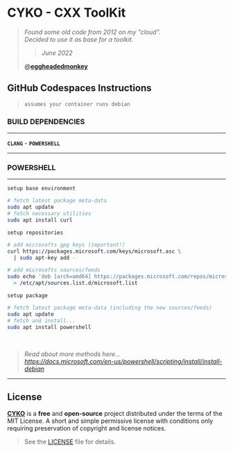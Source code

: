 # **CYKO** - CXX ToolKit

> *Found some old code from 2012 on my "cloud".*\
> *Decided to use it as base for a toolkit.*
>
> > *June 2022*
>
> **@[eggheadedmonkey](https://github.com/eggheadedmonkey)**

## **GitHub Codespaces Instructions**

> `assumes your container runs debian`

### **BUILD DEPENDENCIES**

---

**`CLANG`** - **`POWERSHELL`**

---

### **POWERSHELL**

---

`setup base environment`

```sh
# fetch latest package meta-data
sudo apt update
# fetch necessary utilities
sudo apt install curl
```

`setup repositories`

```sh
# add microsofts gpg keys (important!)
curl https://packages.microsoft.com/keys/microsoft.asc \
  | sudo apt-key add -

# add microsofts sources/feeds
sudo echo 'deb [arch=amd64] https://packages.microsoft.com/repos/microsoft-debian-bullseye-prod bullseye main' \
  > /etc/apt/sources.list.d/microsoft.list
```

`setup package`

```sh
# fetch latest package meta-data (including the new sources/feeds)
sudo apt update
# fetch and install...
sudo apt install powershell
```

</br>

> *Read about more methods here...*\
> *https://docs.microsoft.com/en-us/powershell/scripting/install/install-debian*

---

## **License**

[**CYKO**](https://github.com/cykomaniacs/cyko)
is a **free** and **open-source** project distributed under the terms of the
MIT License. A short and simple permissive license with conditions only
requiring preservation of copyright and license notices.

> See the [LICENSE](LICENSE) file for details.

<!--
https://github.com/cykomaniacs/cyko/blob/main/README.md?plain=1#L26
[POWERSHELL](https://github.com/cykomaniacs/cyko#powershell)
-->
